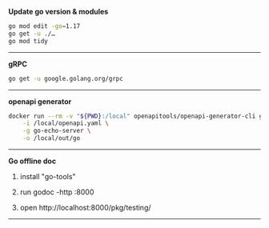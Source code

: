 **Update go version & modules**

```bash
go mod edit -go=1.17
go get -u ./…
go mod tidy
```
***

**gRPC**

```bash
go get -u google.golang.org/grpc
```
***

**openapi generator**

```bash
docker run --rm -v "${PWD}:/local" openapitools/openapi-generator-cli generate \
	-i /local/openapi.yaml \
	-g go-echo-server \
	-o /local/out/go

```
***

**Go offline doc**
1. install "go-tools"
2. run
		godoc -http :8000

3. open 
http://localhost:8000/pkg/testing/
***

